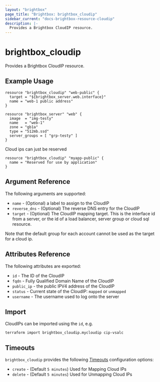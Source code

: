 ```yaml
---
layout: "brightbox"
page_title: "Brightbox: brightbox_cloudip"
sidebar_current: "docs-brightbox-resource-cloudip"
description: |-
  Provides a Brightbox CloudIP resource.
---
```


# brightbox\_cloudip

Provides a Brightbox CloudIP resource.

## Example Usage

```hcl
resource "brightbox_cloudip" "web-public" {
  target = "${brightbox_server.web.interface}"
  name = "web-1 public address"
}

resource "brightbox_server" "web" {
  image  = "img-testy"
  name   = "web-1"
  zone = "gb1a"
  type = "512mb.ssd"
  server_groups = [ "grp-testy" ]
}
```

Cloud ips can just be reserved

```hcl
resource "brightbox_cloudip" "myapp-public" {
  name = "Reserved for use by application"
}
```

## Argument Reference

The following arguments are supported:

* `name` - (Optional) a label to assign to the CloudIP
* `reverse_dns` - (Optional) The reverse DNS entry for the CloudIP
* `target` - (Optional) The CloudIP mapping target. This is the interface id from a server, or the id of a load balancer, server group or cloud sql resource.

Note that the default group for each account cannot be used as the target for a cloud ip.

## Attributes Reference

The following attributes are exported:

* `id` - The ID of the CloudIP
* `fqdn` - Fully Qualified Domain Name of the CloudIP
* `public_ip` - the public IPV4 address of the CloudIP
* `status` - Current state of the CloudIP: `mapped` or `unmapped`
* `username` - The username used to log onto the server

## Import

CloudIPs can be imported using the `id`, e.g.

```
terraform import brightbox_cloudip.mycloudip cip-vsalc
```

<a id="timeouts"></a>
## Timeouts

`brightbox_cloudip` provides the following
[Timeouts](/docs/configuration/resources.html#timeouts) configuration options:

- `create` - (Default `5 minutes`) Used for Mapping Cloud IPs
- `delete` - (Default `5 minutes`) Used for Unmapping Cloud IPs
